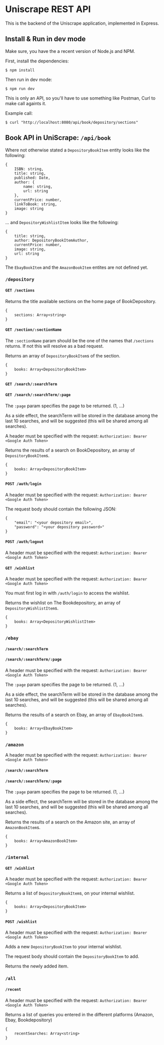 # Uniscrape REST API

This is the backend of the Uniscrape application, implemented in Express.

## Install & Run in dev mode

Make sure, you have the a recent version of Node.js and NPM.

First, install the dependencies:

```
$ npm install
```

Then run in dev mode:

```
$ npm run dev
```

This is only an API, so you'll have to use something like Postman, Curl to make call againts it.

Example call:

```
$ curl "http://localhost:8080/api/book/depository/sections"
```

## Book API in UniScrape: `/api/book`

Where not otherwise stated a `DepositoryBookItem` entity looks like the following:

```
{
    ISBN: string,
    title: string,
    published: Date,
    author: {
        name: string,
        url: string
    },
    currentPrice: number,
    linkToBook: string,
    image: string
}
```


... and `DepositoryWishlistItem` looks like the following:

```
{
    title: string,
    author: DepositoryBookItemAuthor,
    currentPrice: number,
    image: string,
    url: string
}
```

The `EbayBookItem` and the `AmazonBookItem` entites are not defined yet.

### `/depository`

#### `GET /sections`
Returns the title available sections on the home page of BookDepository.


```
{
    sections: Array<string>
}
```

#### `GET /section/:sectionName`

The `:sectionName` param should be the one of the names that `/sections` returns. If not this will resolve as a bad request.

Returns an array of `DepositoryBookItem`s of the section.

```
{
    books: Array<DepositoryBookItem>
}
```

#### `GET /search/:searchTerm`
#### `GET /search/:searchTerm/:page`

The `:page` param specifies the page to be returned. (1, ...)

As a side effect, the searchTerm will be stored in the database among the last 10 searches, and will be suggested (this will be shared among all searches).

A header must be specified with the request: `Authorization: Bearer <Google Auth Token>`

Returns the results of a search on BookDepository, an array of `DepositoryBookItem`s.

```
{
    books: Array<DepositoryBookItem>
}
```

#### `POST /auth/login`

A header must be specified with the request: `Authorization: Bearer <Google Auth Token>`

The request body should contain the following JSON:

```
{
    "email": "<your depository email>",
    "password": "<your depository password>"
}

```

#### `POST /auth/logout`

A header must be specified with the request: `Authorization: Bearer <Google Auth Token>`

#### `GET /wishlist`

A header must be specified with the request: `Authorization: Bearer <Google Auth Token>`

You must first log in with `/auth/login` to access the wishlist.

Returns the wishlist on The Bookdepository, an array of `DepositoryWishlistItem`s.

```
{
    books: Array<DepositoryWishlistItem>
}
```

### `/ebay`

#### `/search/:searchTerm`
#### `/search/:searchTerm/:page`

A header must be specified with the request: `Authorization: Bearer <Google Auth Token>`

The `:page` param specifies the page to be returned. (1, ...)

As a side effect, the searchTerm will be stored in the database among the last 10 searches, and will be suggested (this will be shared among all searches).

Returns the results of a search on Ebay, an array of `EbayBookItem`s.

```
{
    books: Array<EbayBookItem>
}
```

### `/amazon`

A header must be specified with the request: `Authorization: Bearer <Google Auth Token>`

#### `/search/:searchTerm`
#### `/search/:searchTerm/:page`

The `:page` param specifies the page to be returned. (1, ...)

As a side effect, the searchTerm will be stored in the database among the last 10 searches, and will be suggested (this will be shared among all searches).

Returns the results of a search on the Amazon site, an array of `AmazonBookItem`s.

```
{
    books: Array<AmazonBookItem>
}
```

### `/internal`

#### `GET /wishlist`

A header must be specified with the request: `Authorization: Bearer <Google Auth Token>`

Returns a list of `DepositoryBookItem`s, on your internal wishlist.

```
{
    books: Array<DepositoryBookItem>
}
```

#### `POST /wishlist`

A header must be specified with the request: `Authorization: Bearer <Google Auth Token>`

Adds a new `DepositoryBookItem` to your internal wishlist.

The request body should contain the `DepositoryBookItem` to add.

Returns the newly added item.

### `/all`

#### `/recent`

A header must be specified with the request: `Authorization: Bearer <Google Auth Token>`

Returns a list of queries you entered in the different platforms (Amazon, Ebay, Bookdepository)

```
{
    recentSearches: Array<string>
}
```

